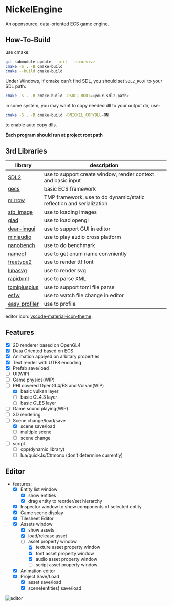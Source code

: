# NickelEngine

An opensource, data-oriented ECS game engine.

## How-To-Build

use cmake:

```bash
git submodule update --init --recursive
cmake -S . -B cmake-build
cmake --build cmake-build
```

Under Windows, if cmake can't find SDL, you should set `SDL2_ROOT` to your SDL path:

```bash
cmake -S . -B cmake-build -DSDL2_ROOT=<your-sdl2-path>
```

in some system, you may want to copy needed dll to your output dir, use:

```bash
cmake -S . -B cmake-build -DNICKEL_COPYDLL=ON
```

to enable auto copy dlls.

**Each program should run at project root path**

## 3rd Libraries

|library|description|
|--|--|
|[SDL2](https://github.com/libsdl-org/SDL)| use to support create window, render context and basic input|
|[gecs](https://github.com/VisualGMQ/gecs.git)| basic ECS framework|
|[mirrow](https://github.com/VisualGMQ/mirrow.git)| TMP framework, use to do dynamic/static reflection and serialization|
|[stb_image](http://nothings.org/stb)| use to loading images|
|[glad](https://glad.dav1d.de/)| use to load opengl|
|[dear-imgui](https://github.com/ocornut/imgui)| use to support GUI in editor|
|[miniaudio](https://miniaud.io/)| use to play audio cross platform|
|[nanobench](https://nanobench.ankerl.com/)| use to do benchmark|
|[nameof](https://github.com/Neargye/nameof)| use to get enum name convniently|
|[freetype2](https://freetype.org/)| use to render ttf font|
|[lunasvg](https://github.com/sammycage/lunasvg)| use to render svg|
|[rapidxml](https://rapidxml.sourceforge.net/)| use to parse XML|
|[tomlplusplus](https://github.com/marzer/tomlplusplus)| use to support toml file parse|
|[esfw](https://github.com/SpartanJ/efsw)| use to watch file change in editor|
|[easy_profiler](https://github.com/yse/easy_profiler)|use to profile|

editor icon: [vscode-material-icon-theme](https://github.com/PKief/vscode-material-icon-theme)

## Features

- [x] 2D renderer based on OpenGL4
- [x] Data Oriented based on ECS
- [x] Animation applyed on arbitary properties
- [x] Text render with UTF8 encoding
- [x] Prefab save/load
- [ ] UI(WIP)
- [ ] Game physics(WIP)
- [ ] RHI covered OpenGL4/ES and Vulkan(WIP)
    - [x] basic vulkan layer
    - [ ] basic GL4.3 layer
    - [ ] basic GLES layer
- [ ] Game sound playing(WIP)
- [ ] 3D rendering
- [ ] Scene change/load/save
    - [x] scene save/load
    - [ ] multiple scene
    - [ ] scene change
- [ ] script
    - [ ] cpp(dynamic library)
    - [ ] lua/quickJs/C#mono (don't determine currently)

## Editor

* features:
    - [x] Entity list window
        - [x] show entities
        - [x] drag entity to reorder/set hierarchy
    - [x] Inspector window to show components of selected entity
    - [x] Game scene display
    - [x] Tilesheet Editor
    - [x] Assets window
        - [x] show assets
        - [x] load/release asset
        - [ ] asset property window
            - [x] texture asset property window
            - [x] font asset property window
            - [x] audio asset property window
            - [ ] script asset property window
    - [x] Animation editor
    - [x] Project Save/Load
        - [x] asset save/load
        - [x] scene(entities) save/load

![editor](./snapshot/editor.png)